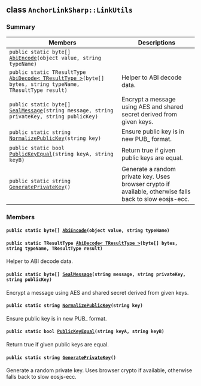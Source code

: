 ## class `AnchorLinkSharp::LinkUtils` 

### Summary

 Members                        | Descriptions                                
--------------------------------|---------------------------------------------
`public static byte[] `[`AbiEncode`](#class_anchor_link_sharp_1_1_link_utils_1adab3b9354609878652e652f1f9fc620a)`(object value, string typeName)` | 
`public static TResultType `[`AbiDecode< TResultType >`](#class_anchor_link_sharp_1_1_link_utils_1a5952626941960f110b92a0a3438bae3b)`(byte[] bytes, string typeName, TResultType result)` | Helper to ABI decode data.
`public static byte[] `[`SealMessage`](#class_anchor_link_sharp_1_1_link_utils_1a538ddc29affee1a165387aab12338828)`(string message, string privateKey, string publicKey)` | Encrypt a message using AES and shared secret derived from given keys.
`public static string `[`NormalizePublicKey`](#class_anchor_link_sharp_1_1_link_utils_1af14e57b1b17d5e8c8bd1a14316c8356f)`(string key)` | Ensure public key is in new PUB_ format.
`public static bool `[`PublicKeyEqual`](#class_anchor_link_sharp_1_1_link_utils_1aee35594576cbcd989a3885af2d8f6afb)`(string keyA, string keyB)` | Return true if given public keys are equal.
`public static string `[`GeneratePrivateKey`](#class_anchor_link_sharp_1_1_link_utils_1a5b46dbec4572c7e31e33244880b89991)`()` | Generate a random private key. Uses browser crypto if available, otherwise falls back to slow eosjs-ecc.

### Members

#### `public static byte[] `[`AbiEncode`](#class_anchor_link_sharp_1_1_link_utils_1adab3b9354609878652e652f1f9fc620a)`(object value, string typeName)` 

#### `public static TResultType `[`AbiDecode< TResultType >`](#class_anchor_link_sharp_1_1_link_utils_1a5952626941960f110b92a0a3438bae3b)`(byte[] bytes, string typeName, TResultType result)` 

Helper to ABI decode data.

#### `public static byte[] `[`SealMessage`](#class_anchor_link_sharp_1_1_link_utils_1a538ddc29affee1a165387aab12338828)`(string message, string privateKey, string publicKey)` 

Encrypt a message using AES and shared secret derived from given keys.

#### `public static string `[`NormalizePublicKey`](#class_anchor_link_sharp_1_1_link_utils_1af14e57b1b17d5e8c8bd1a14316c8356f)`(string key)` 

Ensure public key is in new PUB_ format.

#### `public static bool `[`PublicKeyEqual`](#class_anchor_link_sharp_1_1_link_utils_1aee35594576cbcd989a3885af2d8f6afb)`(string keyA, string keyB)` 

Return true if given public keys are equal.

#### `public static string `[`GeneratePrivateKey`](#class_anchor_link_sharp_1_1_link_utils_1a5b46dbec4572c7e31e33244880b89991)`()` 

Generate a random private key. Uses browser crypto if available, otherwise falls back to slow eosjs-ecc.

